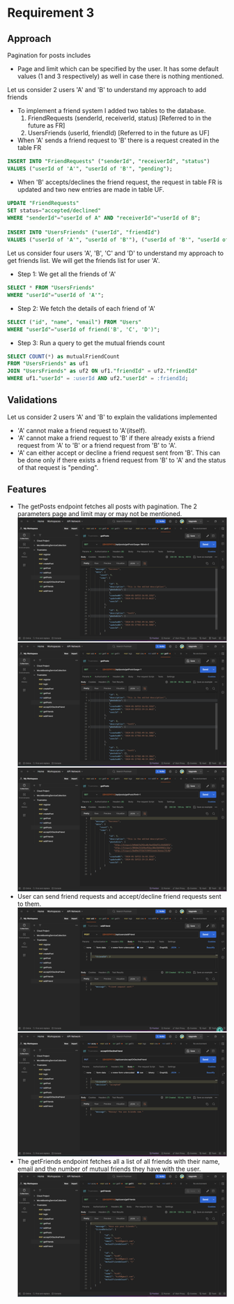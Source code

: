 # Requirement 3

## Approach

Pagination for posts includes

-   Page and limit which can be specified by the user. It has some default values (1 and 3 respectively) as well in case there is nothing mentioned.

Let us consider 2 users 'A' and 'B' to understand my approach to add friends

-   To implement a friend system I added two tables to the database.
    1. FriendRequests (senderId, receiverId, status) [Referred to in the future as FR]
    2. UsersFriends (userId, friendId) [Referred to in the future as UF]
-   When 'A' sends a friend request to 'B' there is a request created in the table FR

```SQL
INSERT INTO "FriendRequests" ("senderId", "receiverId", "status")
VALUES ("userId of 'A'", "userId of 'B'", "pending");
```

-   When 'B' accepts/declines the friend request, the request in table FR is updated and two new entries are made in table UF.

```SQL
UPDATE "FriendRequests"
SET status="accepted/declined"
WHERE "senderId"="userId of A" AND "receiverId"="userId of B";

INSERT INTO "UsersFriends" ("userId", "friendId")
VALUES ("userId of 'A'", "userId of 'B'"), ("userId of 'B'", "userId of 'A'");
```

Let us consider four users 'A', 'B', 'C' and 'D' to understand my approach to get friends list. We will get the friends list for user 'A'.

-   Step 1: We get all the friends of 'A'

```SQL
SELECT * FROM "UsersFriends"
WHERE "userId"="userId of 'A'";
```

-   Step 2: We fetch the details of each friend of 'A'

```SQL
SELECT ("id", "name", "email") FROM "Users"
WHERE "userId"="userId of friend('B', 'C', 'D')";
```

-   Step 3: Run a query to get the mutual friends count

```SQL
SELECT COUNT(*) as mutualFriendCount
FROM "UsersFriends" as uf1
JOIN "UsersFriends" as uf2 ON uf1."friendId" = uf2."friendId"
WHERE uf1."userId" = :userId AND uf2."userId" = :friendId;

```

## Validations

Let us consider 2 users 'A' and 'B' to explain the validations implemented

-   'A' cannot make a friend request to 'A'(itself).
-   'A' cannot make a friend request to 'B' if there already exists a friend request from 'A' to 'B' or a friend request from 'B' to 'A'.
-   'A' can either accept or decline a friend request sent from 'B'. This can be done only if there exists a friend request from 'B' to 'A' and the status of that request is "pending".

## Features

-   The getPosts endpoint fetches all posts with pagination. The 2 parameters page and limit may or may not be mentioned.
    ![Getting Started](./api_call_screenshots/pagination_page_limit.png)
    ![Getting Started](./api_call_screenshots/pagination_page.png)
    ![Getting Started](./api_call_screenshots/pagination_limit.png)
-   User can send friend requests and accept/decline friend requests sent to them.
    ![Getting Started](./api_call_screenshots/addFriend_success.png)
    ![Getting Started](./api_call_screenshots/accept_success.png)
-   The getFriends endpoint fetches all a list of all friends with their name, email and the number of mutual friends they have with the user.
    ![Getting Started](./api_call_screenshots/friendslist_success.png)

